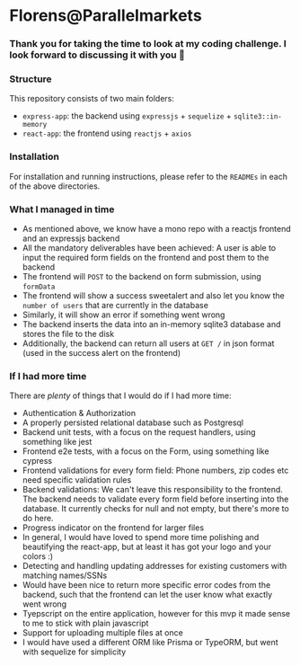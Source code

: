 # Florens@Parallelmarkets

### Thank you for taking the time to look at my coding challenge. I look forward to discussing it with you 🖖

### Structure
This repository consists of two main folders:
* `express-app`: the backend using `expressjs` + `sequelize` + `sqlite3::in-memory`
* `react-app`: the frontend using `reactjs` + `axios`

### Installation
For installation and running instructions, please refer to the `READMEs` in each of the above directories.

### What I managed in time
* As mentioned above, we know have a mono repo with a reactjs frontend and an expressjs backend
* All the mandatory deliverables have been achieved: A user is able to input the required form fields on the frontend and post them to the backend
* The frontend will `POST` to the backend on form submission, using `formData`
* The frontend will show a success sweetalert and also let you know the `number of users` that are currently in the database
* Similarly, it will show an error if something went wrong
* The backend inserts the data into an in-memory sqlite3 database and stores the file to the disk
* Additionally, the backend can return all users at `GET /` in json format (used in the success alert on the frontend)

### If I had more time
There are *plenty* of things that I would do if I had more time:
* Authentication & Authorization
* A properly persisted relational database such as Postgresql
* Backend unit tests, with a focus on the request handlers, using something like jest
* Frontend e2e tests, with a focus on the Form, using something like cypress
* Frontend validations for every form field: Phone numbers, zip codes etc need specific validation rules
* Backend validations: We can't leave this responsibility to the frontend. The backend needs to validate every form field before inserting into the database. It currently checks for null and not empty, but there's more to do here.
* Progress indicator on the frontend for larger files
* In general, I would have loved to spend more time polishing and beautifying the react-app, but at least it has got your logo and your colors :)
* Detecting and handling updating addresses for existing customers with matching names/SSNs
* Would have been nice to return more specific error codes from the backend, such that the frontend can let the user know what exactly went wrong
* Tyepscript on the entire application, however for this mvp it made sense to me to stick with plain javascript
* Support for uploading multiple files at once
* I would have used a different ORM like Prisma or TypeORM, but went with sequelize for simplicity